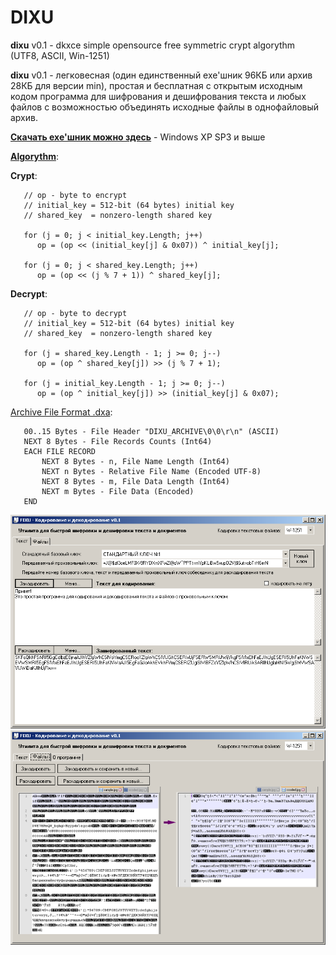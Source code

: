 # DIXU

**dixu** v0.1 - dkxce simple opensource free symmetric crypt algorythm (UTF8, ASCII, Win-1251)

**dixu** v0.1 - легковесная (один единственный exe'шник 96КБ или архив 28КБ для версии min), простая и бесплатная с открытым исходным кодом программа для шифрования и дешифрования текста и любых файлов с возможностью объединять исходные файлы в однофайловый архив.

**[Скачать exe'шник можно здесь](https://github.com/dkxce/DIXU/releases/tag/dixuv0.1)** - Windows XP SP3 и выше

**[Algorythm](dkxce.Crypt.DIXU.cs)**:
 
   **Crypt**:  
   
       // op - byte to encrypt
       // initial_key = 512-bit (64 bytes) initial key
       // shared_key  = nonzero-length shared key
       
       for (j = 0; j < initial_key.Length; j++)
          op = (op << (initial_key[j] & 0x07)) ^ initial_key[j];
          
       for (j = 0; j < shared_key.Length; j++)
          op = (op << (j % 7 + 1)) ^ shared_key[j];
          
   **Decrypt**:    
   
       // op - byte to decrypt
       // initial_key = 512-bit (64 bytes) initial key
       // shared_key  = nonzero-length shared key
       
       for (j = shared_key.Length - 1; j >= 0; j--)
          op = (op ^ shared_key[j]) >> (j % 7 + 1);
          
       for (j = initial_key.Length - 1; j >= 0; j--)
          op = (op ^ initial_key[j]) >> (initial_key[j] & 0x07);
   
[Archive File Format .dxa](https://github.com/dkxce/DIXU/blob/main/DIXUForm.cs#L576):    

       00..15 Bytes - File Header "DIXU_ARCHIVE\0\0\r\n" (ASCII)
       NEXT 8 Bytes - File Records Counts (Int64)
       EACH FILE RECORD
           NEXT 8 Bytes - n, File Name Length (Int64)
           NEXT n Bytes - Relative File Name (Encoded UTF-8)
           NEXT 8 Bytes - m, File Data Length (Int64)
           NEXT m Bytes - File Data (Encoded)
       END

<img src="window.png"/>    
<img src="wcoded.png"/>    
